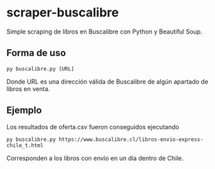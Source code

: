 # scraper-buscalibre
Simple scraping de libros en Buscalibre con Python y Beautiful Soup.

## Forma de uso
```
py buscalibre.py [URL]
```

Donde URL es una dirección válida de Buscalibre de algún apartado de libros en venta.

## Ejemplo
Los resultados de oferta.csv fueron conseguidos ejecutando

```
py buscalibre.py https://www.buscalibre.cl/libros-envio-express-chile_t.html
```
Corresponden a los libros con envío en un día dentro de Chile.
